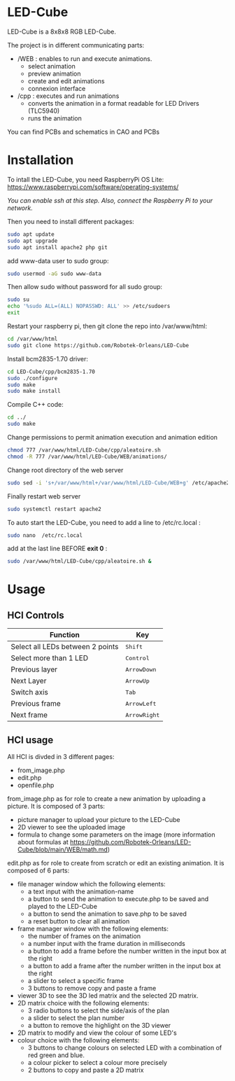 # LED-Cube
LED-Cube is a 8x8x8 RGB LED-Cube.

The project is in different communicating parts:

- /WEB : enables to run and execute animations. 
    - select animation
    - preview animation
    - create and edit animations
    - connexion interface
- /cpp : executes and run animations
    - converts the animation in a format readable for LED Drivers (TLC5940)
    - runs the animation

You can find PCBs and schematics in CAO and PCBs

# Installation
To intall the LED-Cube, you need RaspberryPi OS Lite:
https://www.raspberrypi.com/software/operating-systems/

*You can enable ssh at this step.
Also, connect the Raspberry Pi to your network.*

Then you need to install different packages:
```sh
sudo apt update
sudo apt upgrade
sudo apt install apache2 php git
```

add www-data user to sudo group:
```sh
sudo usermod -aG sudo www-data
```

Then allow sudo without password for all sudo group: 
```sh
sudo su
echo '%sudo ALL=(ALL) NOPASSWD: ALL' >> /etc/sudoers
exit
```

Restart your raspberry pi, then git clone the repo into /var/www/html:
```sh
cd /var/www/html
sudo git clone https://github.com/Robotek-Orleans/LED-Cube
```

Install bcm2835-1.70 driver:
```sh
cd LED-Cube/cpp/bcm2835-1.70
sudo ./configure
sudo make
sudo make install
```

Compile C++ code:
```sh
cd ../
sudo make
```

Change permissions to permit animation execution and animation edition

```sh
chmod 777 /var/www/html/LED-Cube/cpp/aleatoire.sh
chmod -R 777 /var/www/html/LED-Cube/WEB/animations/
```

Change root directory of the web server
```sh
sudo sed -i 's+/var/www/html+/var/www/html/LED-Cube/WEB+g' /etc/apache2/sites-enabled/000-default.conf
```
Finally restart web server
```sh
sudo systemctl restart apache2
```

To auto start the LED-Cube, you need to add a line to /etc/rc.local :
```sh
sudo nano  /etc/rc.local
```
add at the last line BEFORE **exit 0** : 
```sh
sudo /var/www/html/LED-Cube/cpp/aleatoire.sh &
```

# Usage

## HCI Controls

| Function                          | Key                   |
| --------------------------------- | --------------------- |
| Select all LEDs between 2 points  | <kbd>Shift</kbd>      |
| Select more than 1 LED            | <kbd>Control</kbd>    |
| Previous layer                    | <kbd>ArrowDown</kbd>  |
| Next Layer                        | <kbd>ArrowUp</kbd>    |
| Switch axis                       | <kbd>Tab</kbd>        |
| Previous frame                    | <kbd>ArrowLeft</kbd>  |
| Next frame                        | <kbd>ArrowRight</kbd> |

## HCI usage

All HCI is divded in 3 different pages:
 - from_image.php
 - edit.php
 - openfile.php

from_image.php as for role to create a new animation by uploading a picture. It is composed of 3 parts: 
 - picture manager to upload your picture to the LED-Cube
 - 2D viewer to see the uploaded image
 - formula to change some parameters on the image (more information about formulas at https://github.com/Robotek-Orleans/LED-Cube/blob/main/WEB/math.md)

edit.php as for role to create from scratch or edit an existing animation. It is composed of 6 parts:
 - file manager window which the following elements:
    - a text input with the animation-name
    - a button to send the animation to execute.php to be saved and played to the LED-Cube
    - a button to send the animation to save.php to be saved
    - a reset button to clear all animation
 - frame manager window with the following elements:
    - the number of frames on the animation
    - a number input with the frame duration in milliseconds
    - a button to add a frame before the number written in the input box at the right 
    - a button to add a frame after the number written in the input box at the right
    - a slider to select a specific frame
    - 3 buttons to remove copy and paste a frame
 - viewer 3D to see the 3D led matrix and the selected 2D matrix.
 - 2D matrix choice with the following elements:
    - 3 radio buttons to select the side/axis of the plan
    - a slider to select the plan number
    - a button to remove the  highlight on the 3D viewer
 - 2D matrix to modify and view the colour of some LED's 
 - colour choice with the following elements:
    - 3 buttons to change colours on selected LED with a combination of red green and blue.
    - a colour picker to select a colour more precisely
    - 2 buttons to copy and paste a 2D matrix

